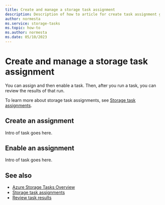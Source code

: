 ```yaml
---
title: Create and manage a storage task assignment
description: Description of how to article for create task assignment goes here.
author: normesta
ms.service: storage-tasks
ms.topic: how-to
ms.author: normesta
ms.date: 05/10/2023
---
```


# Create and manage a storage task assignment

You can assign and then enable a task. Then, after you run a task, you can review the results of that run.

To learn more about storage task assignments, see [Storage task assignments](storage-task-assignment.md).

## Create an assignment

Intro of task goes here.

## Enable an assignment

Intro of task goes here.

## See also

- [Azure Storage Tasks Overview](overview.md)
- [Storage task assignments](storage-task-assignment.md)
- [Review task results](storage-task-review-runs-resolve-problems.md)
